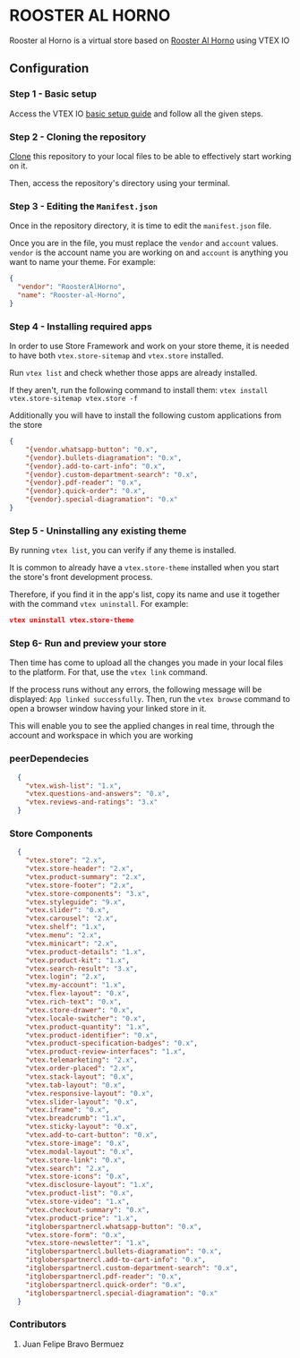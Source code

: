 # ROOSTER AL HORNO 

Rooster al Horno is a virtual store based on [Rooster Al Horno](https://www.roosteralhorno.com/) using VTEX IO


## Configuration

### Step 1 -  Basic setup

Access the VTEX IO [basic setup guide](https://vtex.io/docs/getting-started/build-stores-with-store-framework/1) and follow all the given steps. 


### Step 2 - Cloning the repository

[Clone](https://github.com/Felipebravo-96/proyectoVtex/tree/master) this repository to your local files to be able to effectively start working on it.

Then, access the repository's directory using your terminal. 

### Step 3 - Editing the `Manifest.json`

Once in the repository directory, it is time to edit the `manifest.json` file. 

Once you are in the file, you must replace the `vendor` and `account` values. `vendor` is the account name you are working on and `account` is anything you want to name your theme. For example:

```json
{
  "vendor": "RoosterAlHorno",
  "name": "Rooster-al-Horno",
}
```

### Step 4 -  Installing required apps

In order to use Store Framework and work on your store theme, it is needed to have both `vtex.store-sitemap` and `vtex.store` installed.

Run  `vtex list`  and check whether those apps are already installed. 

If they aren't, run the following command to install them: `vtex install vtex.store-sitemap vtex.store -f`

Additionally you will have to install the following custom applications from the store

```json
{
    "{vendor.whatsapp-button": "0.x",
    "{vendor}.bullets-diagramation": "0.x",
    "{vendor}.add-to-cart-info": "0.x",
    "{vendor}.custom-department-search": "0.x",
    "{vendor}.pdf-reader": "0.x",
    "{vendor}.quick-order": "0.x",
    "{vendor}.special-diagramation": "0.x"
}
```

### Step 5 -  Uninstalling any existing theme

By running `vtex list`,  you can verify if any theme is installed.

It is common to already have a `vtex.store-theme`  installed when you start the store's front development process. 

Therefore, if you find it in the app's list, copy its name and use it together with the command `vtex uninstall`. For example:

```json
vtex uninstall vtex.store-theme
```

### Step 6- Run and preview your store

Then time has come to upload all the changes you made in your local files to the platform. For that, use the `vtex link` command. 

If the process runs without any errors, the following message will be displayed: `App linked successfully`. Then, run the `vtex browse` command to open a browser window having your linked store in it.

This will enable you to see the applied changes in real time, through the account and workspace in which you are working

### peerDependecies

```json
  {
    "vtex.wish-list": "1.x",
    "vtex.questions-and-answers": "0.x",
    "vtex.reviews-and-ratings": "3.x"
  } 
```

### Store Components

```json
  {
    "vtex.store": "2.x",
    "vtex.store-header": "2.x",
    "vtex.product-summary": "2.x",
    "vtex.store-footer": "2.x",
    "vtex.store-components": "3.x",
    "vtex.styleguide": "9.x",
    "vtex.slider": "0.x",
    "vtex.carousel": "2.x",
    "vtex.shelf": "1.x",
    "vtex.menu": "2.x",
    "vtex.minicart": "2.x",
    "vtex.product-details": "1.x",
    "vtex.product-kit": "1.x",
    "vtex.search-result": "3.x",
    "vtex.login": "2.x",
    "vtex.my-account": "1.x",
    "vtex.flex-layout": "0.x",
    "vtex.rich-text": "0.x",
    "vtex.store-drawer": "0.x",
    "vtex.locale-switcher": "0.x",
    "vtex.product-quantity": "1.x",
    "vtex.product-identifier": "0.x",
    "vtex.product-specification-badges": "0.x",
    "vtex.product-review-interfaces": "1.x",
    "vtex.telemarketing": "2.x",
    "vtex.order-placed": "2.x",
    "vtex.stack-layout": "0.x",
    "vtex.tab-layout": "0.x",
    "vtex.responsive-layout": "0.x",
    "vtex.slider-layout": "0.x",
    "vtex.iframe": "0.x",
    "vtex.breadcrumb": "1.x",
    "vtex.sticky-layout": "0.x",
    "vtex.add-to-cart-button": "0.x",
    "vtex.store-image": "0.x",
    "vtex.modal-layout": "0.x",
    "vtex.store-link": "0.x",
    "vtex.search": "2.x",
    "vtex.store-icons": "0.x",
    "vtex.disclosure-layout": "1.x",
    "vtex.product-list": "0.x",
    "vtex.store-video": "1.x",
    "vtex.checkout-summary": "0.x",
    "vtex.product-price": "1.x",
    "itgloberspartnercl.whatsapp-button": "0.x",
    "vtex.store-form": "0.x",
    "vtex.store-newsletter": "1.x",
    "itgloberspartnercl.bullets-diagramation": "0.x",
    "itgloberspartnercl.add-to-cart-info": "0.x",
    "itgloberspartnercl.custom-department-search": "0.x",
    "itgloberspartnercl.pdf-reader": "0.x",
    "itgloberspartnercl.quick-order": "0.x",
    "itgloberspartnercl.special-diagramation": "0.x"
  } 
```

### Contributors

1. Juan Felipe Bravo Bermuez
